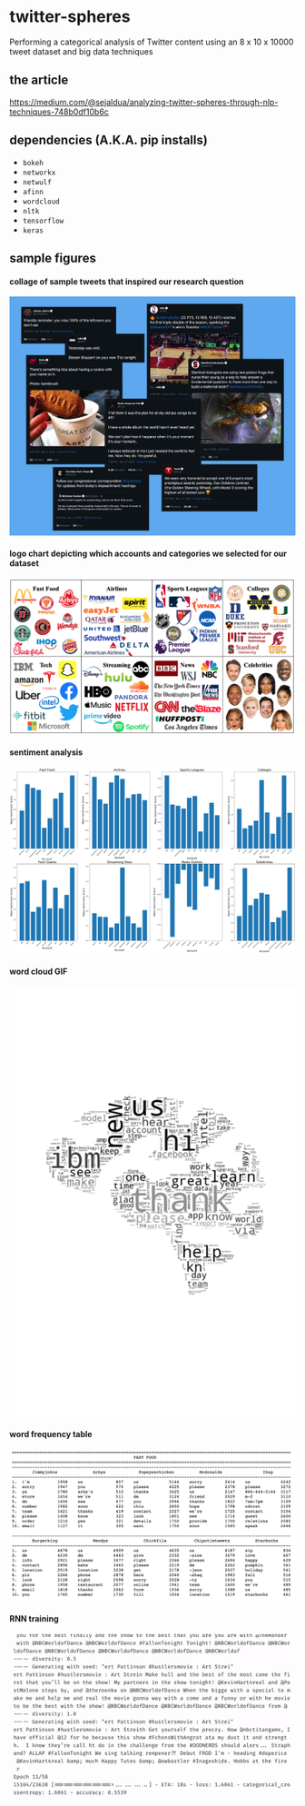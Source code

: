 # twitter-spheres
Performing a categorical analysis of Twitter content using an 8 x 10 x 10000 tweet dataset and big data techniques

## the article
https://medium.com/@sejaldua/analyzing-twitter-spheres-through-nlp-techniques-748b0df10b6c

## dependencies (A.K.A. pip installs)
* `bokeh`
* `networkx`
* `netwulf`
* `afinn`
* `wordcloud`
* `nltk`
* `tensorflow`
* `keras`

## sample figures
#### collage of sample tweets that inspired our research question
![](images_for_blog/inspo.png)
#### logo chart depicting which accounts and categories we selected for our dataset
![](images_for_blog/logos.png)
#### sentiment analysis
![](images_for_blog/sa_by_acct.png)
#### word cloud GIF
![](wordclouds/wordcloud.gif)
#### word frequency table
![](images_for_blog/top10_acct_new_slow.gif)
#### RNN training
![](images_for_blog/rnn_training.gif)
